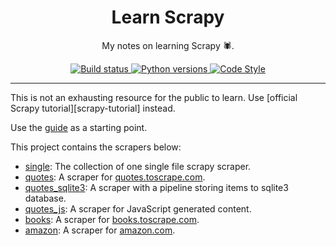 <div align="center">
<h1>Learn Scrapy</h1>

My notes on learning Scrapy 🕷.

<a href="https://github.com/azzamsa/learn-scrapy/workflows/ci.yml">
    <img src="https://github.com/azzamsa/learn-scrapy/workflows/ci/badge.svg" alt="Build status" />
</a>
<a href="https://github.com/azzamsa/learn-scrapy">
    <img src="https://img.shields.io/badge/Python-3.9%2B-blue" alt="Python versions" />
</a>

<a href="https://github.com/psf/black">
    <img src="https://img.shields.io/badge/code%20style-black-000000.svg" alt="Code Style " />
</a>
</div>

---


This is not an exhausting resource for the public to learn.
Use [official Scrapy tutorial][scrapy-tutorial] instead.

Use the [guide](docs/guide.md) as a starting point.

This project contains the scrapers below:

- [single](src/single): The collection of one single file scrapy scraper.
- [quotes](src/quotes): A scraper for [quotes.toscrape.com](http://quotes.toscrape.com).
- [quotes_sqlite3](src/quotes_sqlite3): A scraper with a pipeline storing items to sqlite3 database.
- [quotes_js](src/quotes_js): A scraper for JavaScript generated content.
- [books](src/books): A scraper for [books.toscrape.com](http://books.toscrape.com).
- [amazon](src/amazon): A scraper for [amazon.com](http://amazon.com).

